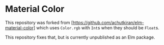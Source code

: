 # Material Color

This repository was forked from
[https://github.com/achutkiran/elm-material-color] which uses `Color.rgb` with
`Int`s when they should be `Float`s.

This repository fixes that, but is currently unpublished as an Elm package.
